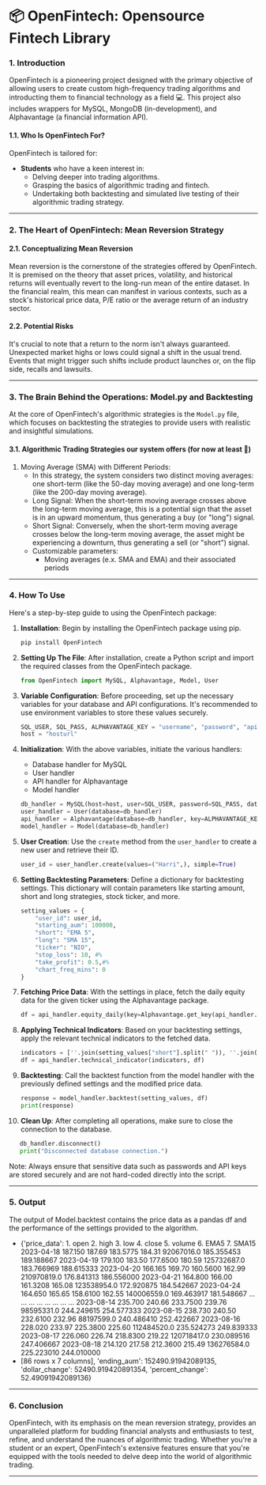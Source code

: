 # **📦 OpenFintech: Opensource Fintech Library**

### **1. Introduction**

OpenFintech is a pioneering project designed with the primary objective of allowing users to create custom high-frequency trading algorithms and introducting them to financial technology as a field 💻. This project also includes wrappers for MySQL, MongoDB (in-development), and Alphavantage (a financial information API)*.*

#### **1.1. Who Is OpenFintech For?**

OpenFintech is tailored for:

- **Students** who have a keen interest in:
  - Delving deeper into trading algorithms.
  - Grasping the basics of algorithmic trading and fintech.
  - Undertaking both backtesting and simulated live testing of their algorithmic trading strategy.

---

### **2. The Heart of OpenFintech: Mean Reversion Strategy**

#### **2.1. Conceptualizing Mean Reversion**

Mean reversion is the cornerstone of the strategies offered by OpenFintech. It is premised on the theory that asset prices, volatility, and historical returns will eventually revert to the long-run mean of the entire dataset. In the financial realm, this mean can manifest in various contexts, such as a stock's historical price data, P/E ratio or the average return of an industry sector.

#### **2.2. Potential Risks**

It's crucial to note that a return to the norm isn't always guaranteed. Unexpected market highs or lows could signal a shift in the usual trend. Events that might trigger such shifts include product launches or, on the flip side, recalls and lawsuits.

---

### **3. The Brain Behind the Operations: Model.py and Backtesting**

At the core of OpenFintech's algorithmic strategies is the `Model.py` file, which focuses on backtesting the strategies to provide users with realistic and insightful simulations.

#### **3.1. Algorithmic Trading Strategies our system offers (for now at least 👀)**

1. Moving Average (SMA) with Different Periods:
   - In this strategy, the system considers two distinct moving averages: one short-term (like the 50-day moving average) and one long-term (like the 200-day moving average).
   - Long Signal: When the short-term moving average crosses above the long-term moving average, this is a potential sign that the asset is in an upward momentum, thus generating a buy (or "long") signal.
   - Short Signal: Conversely, when the short-term moving average crosses below the long-term moving average, the asset might be experiencing a downturn, thus generating a sell (or "short") signal.
   - Customizable parameters:
     - Moving averages (e.x. SMA and EMA) and their associated periods

---

### **4. How To Use**

Here's a step-by-step guide to using the OpenFintech package:

1. **Installation**:
   Begin by installing the OpenFintech package using pip.

   ```bash
   pip install OpenFintech
   ```
2. **Setting Up The File**:
   After installation, create a Python script and import the required classes from the OpenFintech package.

   ```python
   from OpenFintech import MySQL, Alphavantage, Model, User
   ```
3. **Variable Configuration**:
   Before proceeding, set up the necessary variables for your database and API configurations. It's recommended to use environment variables to store these values securely.

   ```python
   SQL_USER, SQL_PASS, ALPHAVANTAGE_KEY = "username", "password", "apikey"
   host = "hosturl"
   ```
4. **Initialization**:
   With the above variables, initiate the various handlers:

   - Database handler for MySQL
   - User handler
   - API handler for Alphavantage
   - Model handler

   ```python
   db_handler = MySQL(host=host, user=SQL_USER, password=SQL_PASS, database="main")
   user_handler = User(database=db_handler)
   api_handler = Alphavantage(database=db_handler, key=ALPHAVANTAGE_KEY)
   model_handler = Model(database=db_handler)
   ```
5. **User Creation**:
   Use the `create` method from the `user_handler` to create a new user and retrieve their ID.

   ```python
   user_id = user_handler.create(values=("Harri",), simple=True)
   ```
6. **Setting Backtesting Parameters**:
   Define a dictionary for backtesting settings. This dictionary will contain parameters like starting amount, short and long strategies, stock ticker, and more.

   ```python
   setting_values = {
       "user_id": user_id,
       "starting_aum": 100000,
       "short": "EMA 5",
       "long": "SMA 15",
       "ticker": "NIO",
       "stop_loss": 10, #%
       "take_profit": 0.5,#%
       "chart_freq_mins": 0
   }
   ```
7. **Fetching Price Data**:
   With the settings in place, fetch the daily equity data for the given ticker using the Alphavantage package.

   ```python
   df = api_handler.equity_daily(key=Alphavantage.get_key(api_handler.keys), ticker=setting_values["ticker"])
   ```
8. **Applying Technical Indicators**:
   Based on your backtesting settings, apply the relevant technical indicators to the fetched data.

   ```python
   indicators = [''.join(setting_values["short"].split(" ")), ''.join(setting_values["long"].split(" "))]
   df = api_handler.technical_indicator(indicators, df)
   ```
9. **Backtesting**:
   Call the backtest function from the model handler with the previously defined settings and the modified price data.

   ```python
   response = model_handler.backtest(setting_values, df)
   print(response)
   ```
10. **Clean Up**:
    After completing all operations, make sure to close the connection to the database.

```python
   db_handler.disconnect()
   print("Disconnected database connection.")
```

Note: Always ensure that sensitive data such as passwords and API keys are stored securely and are not hard-coded directly into the script.

---

### **5. Output**

The output of Model.backtest contains the price data as a pandas df and the performance of the settings provided to the algorithm.

- {'price_data':             1. open  2. high    3. low  4. close    5. volume     6. EMA5    7. SMA15
  2023-04-18  187.150   187.69  183.5775    184.31   92067016.0  185.355453  189.188667
  2023-04-19  179.100   183.50  177.6500    180.59  125732687.0  183.766969  188.615333
  2023-04-20  166.165   169.70  160.5600    162.99  210970819.0  176.841313  186.556000
  2023-04-21  164.800   166.00  161.3208    165.08  123538954.0  172.920875  184.542667
  2023-04-24  164.650   165.65  158.6100    162.55  140006559.0  169.463917  181.548667
  ...             ...      ...       ...       ...          ...         ...         ...
  2023-08-14  235.700   240.66  233.7500    239.76   98595331.0  244.249615  254.577333
  2023-08-15  238.730   240.50  232.6100    232.96   88197599.0  240.486410  252.422667
  2023-08-16  228.020   233.97  225.3800    225.60  112484520.0  235.524273  249.839333
  2023-08-17  226.060   226.74  218.8300    219.22  120718417.0  230.089516  247.406667
  2023-08-18  214.120   217.58  212.3600    215.49  136276584.0  225.223010  244.010000 
- [86 rows x 7 columns], 'ending_aum': 152490.91942089135, 'dollar_change': 52490.919420891354, 'percent_change': 52.49091942089136}

---

### **6. Conclusion**

OpenFintech, with its emphasis on the mean reversion strategy, provides an unparalleled platform for budding financial analysts and enthusiasts to test, refine, and understand the nuances of algorithmic trading. Whether you're a student or an expert, OpenFintech's extensive features ensure that you're equipped with the tools needed to delve deep into the world of algorithmic trading.

---
